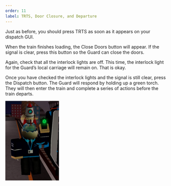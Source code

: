 ```yaml
---
order: 11
label: TRTS, Door Closure, and Departure
---
```

Just as before, you should press TRTS as soon as it appears on your
dispatch GUI.

When the train finishes loading, the Close Doors button will appear. If the
signal is clear, press this button so the Guard can close the doors.

Again, check that all the interlock lights are off. This time, the interlock
light for the Guard’s local carriage will remain on. That is okay.

Once you have checked the interlock lights and the signal is still clear,
press the Dispatch button. The Guard will respond by holding up a green
torch. They will then enter the train and complete a series of actions
before the train departs.

![](/static/d-14.png)